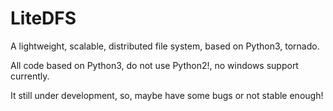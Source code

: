 # LiteDFS

A lightweight, scalable, distributed file system, based on Python3, tornado.

All code based on Python3, do not use Python2!, no windows support currently.

It still under development, so, maybe have some bugs or not stable enough!
